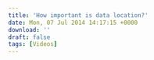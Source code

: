 ```yaml
---
title: 'How important is data location?'
date: Mon, 07 Jul 2014 14:17:15 +0000
download: ''
draft: false
tags: [Videos]
---
```


